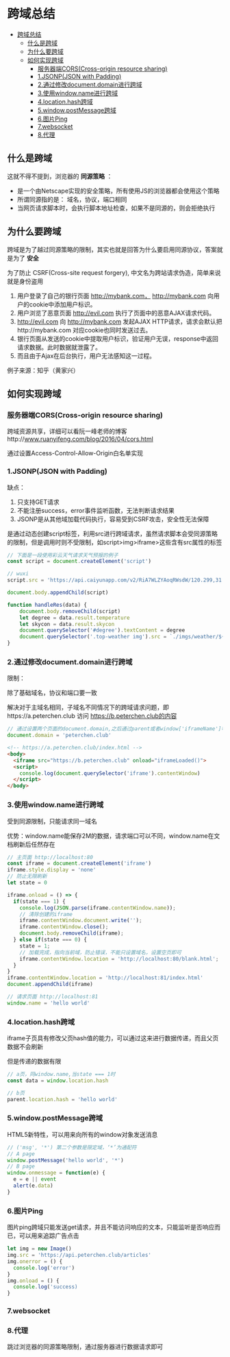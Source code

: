 # 跨域总结

<!-- TOC -->

- [跨域总结](#跨域总结)
  - [什么是跨域](#什么是跨域)
  - [为什么要跨域](#为什么要跨域)
  - [如何实现跨域](#如何实现跨域)
    - [服务器端CORS(Cross-origin resource sharing)](#服务器端corscross-origin-resource-sharing)
    - [1.JSONP(JSON with Padding)](#1jsonpjson-with-padding)
    - [2.通过修改document.domain进行跨域](#2通过修改documentdomain进行跨域)
    - [3.使用window.name进行跨域](#3使用windowname进行跨域)
    - [4.location.hash跨域](#4locationhash跨域)
    - [5.window.postMessage跨域](#5windowpostmessage跨域)
    - [6.图片Ping](#6图片ping)
    - [7.websocket](#7websocket)
    - [8.代理](#8代理)

<!-- /TOC -->

## 什么是跨域

这就不得不提到，浏览器的 **同源策略** ：

- 是一个由Netscape实现的安全策略，所有使用JS的浏览器都会使用这个策略
- 所谓同源指的是： 域名，协议，端口相同
- 当网页请求脚本时，会执行脚本地址检查，如果不是同源的，则会拒绝执行

## 为什么要跨域

跨域是为了越过同源策略的限制，其实也就是回答为什么要启用同源协议，答案就是为了 **安全**

为了防止 CSRF(Cross-site request forgery), 中文名为跨站请求伪造，简单来说就是身份盗用

1. 用户登录了自己的银行页面 http://mybank.com， http://mybank.com 向用户的cookie中添加用户标识。
1. 用户浏览了恶意页面 http://evil.com 执行了页面中的恶意AJAX请求代码。
1. http://evil.com 向 http://mybank.com 发起AJAX HTTP请求，请求会默认把http://mybank.com 对应cookie也同时发送过去。
1. 银行页面从发送的cookie中提取用户标识，验证用户无误，response中返回请求数据。此时数据就泄露了。
1. 而且由于Ajax在后台执行，用户无法感知这一过程。

例子来源：知乎（黄家兴）

## 如何实现跨域

### 服务器端CORS(Cross-origin resource sharing)

跨域资源共享，详细可以看阮一峰老师的博客http://www.ruanyifeng.com/blog/2016/04/cors.html

通过设置Access-Control-Allow-Origin白名单实现

### 1.JSONP(JSON with Padding)

缺点：

1. 只支持GET请求
1. 不能注册success，error事件监听函数，无法判断请求结果
1. JSONP是从其他域加载代码执行，容易受到CSRF攻击，安全性无法保障

是通过动态创建script标签，利用src进行跨域请求，虽然请求脚本会受同源策略的限制，但是调用时则不受限制，如script>img>iframe>这些含有src属性的标签

```js
// 下面是一段使用彩云天气请求天气预报的例子
const script = document.createElement('script')

// wuxi
script.src = 'https://api.caiyunapp.com/v2/RiA7WLZYAoqRWsdW/120.299,31.568/realtime.jsonp?callback=handleRes'

document.body.appendChild(script)

function handleRes(data) {
    document.body.removeChild(script)
    let degree = data.result.temperature
    let skycon = data.result.skycon
    document.querySelector('#degree').textContent = degree
    document.querySelector('.top-weather img').src = `./imgs/weather/${skycon}.png`
}
```

### 2.通过修改document.domain进行跨域

限制：

除了基础域名，协议和端口要一致

解决对于主域名相同，子域名不同情况下的跨域请求问题，即https://a.peterchen.club 访问 https://b.peterchen.club的内容

```js
// 通过设置两个页面的document.domain,之后通过parent或者window['iframeName']等方式拿到iframe的window对象了
document.domain = 'peterchen.club'
```

```html
<!-- https://a.peterchen.club/index.html -->
<body>
  <iframe src="https://b.peterchen.club" onload="iframeLoaded()">
  <script>
    console.log(document.querySelector('iframe').contentWindow)
  </script>
</body>
```

### 3.使用window.name进行跨域

受到同源限制，只能请求同一域名

优势：window.name能保存2M的数据，请求端口可以不同，window.name在文档刷新后任然存在

```js
// 主页面 http://localhost:80
const iframe = document.createElement('iframe')
iframe.style.display = 'none'
// 防止无限刷新
let state = 0

iframe.onload = () => {
  if(state === 1) {
    console.log(JSON.parse(iframe.contentWindow.name));
    // 清除创建的iframe
    iframe.contentWindow.document.write('');
    iframe.contentWindow.close();
    document.body.removeChild(iframe);
  } else if(state === 0) {
    state = 1;
    // 加载完成，指向当前域，防止错误，不能只设置域名，设置空页即可
    iframe.contentWindow.location = 'http://localhost:80/blank.html';
  }
}
iframe.contentWindow.location = 'http://localhost:81/index.html'
document.appendChild(iframe)
```

```js
// 请求页面 http://localhost:81
window.name = 'hello world'
```

### 4.location.hash跨域

iframe子页具有修改父页hash值的能力，可以通过这来进行数据传递，而且父页数据不会刷新

但是传递的数据有限

```js
// a页，同window.name,当state === 1时
const data = window.location.hash
```

```js
// b页
parent.location.hash = 'hello world'
```

### 5.window.postMessage跨域

HTML5新特性，可以用来向所有的window对象发送消息

```js
// ('msg', '*') 第二个参数是限定域，‘*’为通配符
// A page
window.postMessage('hello world', '*')
// B page
window.onmessage = function(e) {
  e = e || event
  alert(e.data)
}
```

### 6.图片Ping

图片ping跨域只能发送get请求，并且不能访问响应的文本，只能监听是否响应而已，可以用来追踪广告点击

```js
let img = new Image()
img.src = 'https://api.peterchen.club/articles'
img.onerror = () {
  console.log('error')
}
img.onload = () {
  console.log('success)
}
```

### 7.websocket

### 8.代理

跳过浏览器的同源策略限制，通过服务器进行数据请求即可